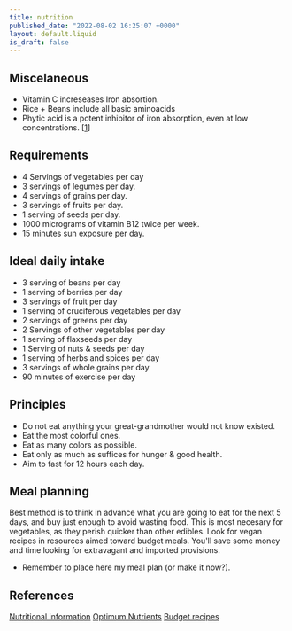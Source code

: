 ```yaml
---
title: nutrition
published_date: "2022-08-02 16:25:07 +0000"
layout: default.liquid
is_draft: false
---
```


## Miscelaneous

- Vitamin C increseases Iron absortion.
- Rice + Beans include all basic aminoacids
- Phytic acid is a potent inhibitor of iron absorption, even at low concentrations. [[1](https://academic.oup.com/jn/article/137/4/1097/4664654)]

## Requirements
 
  - 4 Servings of vegetables per day
  - 3 servings of legumes per day.
  - 4 servings of grains per day.
  - 3 servings of fruits per day.
  - 1 serving of seeds per day.
  - 1000 micrograms of vitamin B12 twice per week.
  - 15 minutes sun exposure per day.

## Ideal daily intake

 - 3 serving of beans per day
 - 1 serving of berries per day
 - 3 servings of fruit per day
 - 1 serving of cruciferous vegetables per day
 - 2 servings of greens per day
 - 2 Servings of other vegetables per day
 - 1 serving of flaxseeds per day
 - 1 Serving of nuts & seeds per day
 - 1 serving of herbs and spices per day
 - 3 servings of whole grains per day
 - 90 minutes of exercise per day

## Principles

  - Do not eat anything your great-grandmother would not know existed.
  - Eat the most colorful ones.
  - Eat as many colors as possible.
  - Eat only as much as suffices for hunger & good health. 
  - Aim to fast for 12 hours each day.

## Meal planning

  Best method is to think in advance what you are going to eat for the next 5 days,
  and buy just enough to avoid wasting food. This is most necesary for vegetables, as they perish quicker than other edibles.
  Look for vegan recipes in resources aimed toward budget meals. You'll save some money and time looking for extravagant and imported provisions.
  * Remember to place here my meal plan (or make it now?).
  
## References 

  [Nutritional information](https://world.openfoodfacts.org/)
  [Optimum Nutrients](https://nutritionfacts.org/optimum-nutrient-recommendations/)
  [Budget recipes](https://simple-veganista.com/recipes/budget-friendly/)
